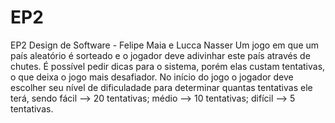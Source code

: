 # EP2
 EP2 Design de Software - Felipe Maia e Lucca Nasser
 Um jogo em que um país aleatório é sorteado e o jogador deve adivinhar este país através de chutes. É possível pedir dicas para o sistema, porém elas custam tentativas, o que deixa o jogo mais desafiador. No início do jogo o jogador deve escolher seu nível de dificuladade para determinar quantas tentativas ele terá, sendo fácil --> 20 tentativas; médio --> 10 tentativas; difícil --> 5 tentativas.
